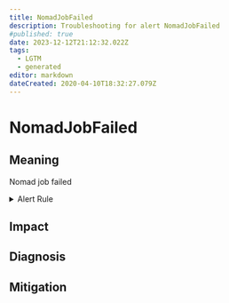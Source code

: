 ```yaml
---
title: NomadJobFailed
description: Troubleshooting for alert NomadJobFailed
#published: true
date: 2023-12-12T21:12:32.022Z
tags: 
  - LGTM
  - generated
editor: markdown
dateCreated: 2020-04-10T18:32:27.079Z
---
```


# NomadJobFailed

## Meaning
[//]: # "Short paragraph that explains what the alert means"
Nomad job failed

<details>
  <summary>Alert Rule</summary>

{{% rule "nomad/nomad-internal.yml" "NomadJobFailed" %}}

{{% comment %}}

```yaml
alert: NomadJobFailed
expr: nomad_nomad_job_summary_failed > 0
for: 0m
labels:
    severity: warning
annotations:
    summary: Nomad job failed (instance {{ $labels.instance }})
    description: |-
        Nomad job failed
          VALUE = {{ $value }}
          LABELS = {{ $labels }}
    runbook: https://github.com/srerun/prometheus-alerts/blob/main/content/runbooks/nomad-internal/NomadJobFailed.md

```

{{% /comment %}}

</details>


## Impact
[//]: # "What could / will happen if the alert is not addressed"



## Diagnosis
[//]: # "Steps to take to identify the cause of the problem"



## Mitigation
[//]: # "The steps necessary to resolve the alert"
